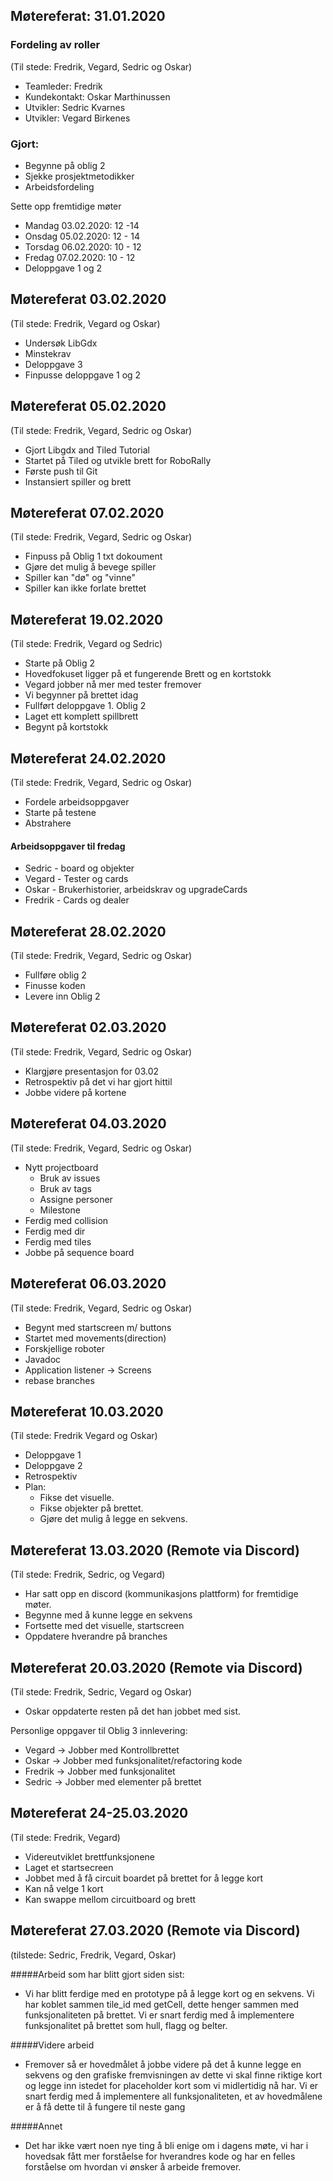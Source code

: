 ## Møtereferat: 31.01.2020

### Fordeling av roller
(Til stede: Fredrik, Vegard, Sedric og Oskar)

- Teamleder: Fredrik 
- Kundekontakt: Oskar Marthinussen
- Utvikler: Sedric Kvarnes
- Utvikler: Vegard Birkenes

### Gjort:
* Begynne på oblig 2
* Sjekke prosjektmetodikker
* Arbeidsfordeling 

Sette opp fremtidige møter 
* Mandag 03.02.2020: 12 -14
* Onsdag 05.02.2020: 12 - 14
* Torsdag 06.02.2020: 10 - 12
* Fredag 07.02.2020: 10 - 12
* Deloppgave 1 og 2

## Møtereferat 03.02.2020
(Til stede: Fredrik, Vegard og Oskar)

* Undersøk LibGdx
* Minstekrav
* Deloppgave 3
* Finpusse deloppgave 1 og 2


## Møtereferat 05.02.2020
(Til stede: Fredrik, Vegard, Sedric og Oskar)

* Gjort Libgdx and Tiled Tutorial
* Startet på Tiled og utvikle brett for RoboRally
* Første push til Git
* Instansiert spiller og brett

## Møtereferat 07.02.2020
(Til stede: Fredrik, Vegard, Sedric og Oskar)

* Finpuss på Oblig 1 txt dokoument
* Gjøre det mulig å bevege spiller
* Spiller kan "dø" og "vinne"
* Spiller kan ikke forlate brettet

## Møtereferat 19.02.2020
(Til stede: Fredrik, Vegard og Sedric)

* Starte på Oblig 2
* Hovedfokuset ligger på et fungerende Brett og en kortstokk
* Vegard jobber nå mer med tester fremover
* Vi begynner på brettet idag
* Fullført deloppgave 1. Oblig 2
* Laget ett komplett spillbrett 
* Begynt på kortstokk 

## Møtereferat 24.02.2020
(Til stede: Fredrik, Vegard, Sedric og Oskar)

* Fordele arbeidsoppgaver
* Starte på testene
* Abstrahere

#### Arbeidsoppgaver til fredag
* Sedric - board og objekter
* Vegard - Tester og cards
* Oskar - Brukerhistorier, arbeidskrav og upgradeCards
* Fredrik - Cards og dealer

## Møtereferat 28.02.2020
(Til stede: Fredrik, Vegard, Sedric og Oskar)

* Fullføre oblig 2
* Finusse koden
* Levere inn Oblig 2


## Møtereferat 02.03.2020
(Til stede: Fredrik, Vegard, Sedric og Oskar)

* Klargjøre presentasjon for 03.02
* Retrospektiv på det vi har gjort hittil
* Jobbe videre på kortene

## Møtereferat 04.03.2020
(Til stede: Fredrik, Vegard, Sedric og Oskar)

* Nytt projectboard
    * Bruk av issues
    * Bruk av tags
    * Assigne personer
    * Milestone
* Ferdig med collision
* Ferdig med dir
* Ferdig med tiles
* Jobbe på sequence board

## Møtereferat 06.03.2020
(Til stede: Fredrik, Vegard, Sedric og Oskar)

* Begynt med startscreen m/ buttons
* Startet med movements(direction)
* Forskjellige roboter
* Javadoc
* Application listener -> Screens
* rebase branches

## Møtereferat 10.03.2020
(Til stede: Fredrik Vegard og Oskar)

* Deloppgave 1
* Deloppgave 2
* Retrospektiv
* Plan:
    * Fikse det visuelle.
    * Fikse objekter på brettet.
    * Gjøre det mulig å legge en sekvens.
    
## Møtereferat 13.03.2020 (Remote via Discord)
(Til stede: Fredrik, Sedric, og Vegard)

* Har satt opp en discord (kommunikasjons plattform) for fremtidige møter.
* Begynne med å kunne legge en sekvens
* Fortsette med det visuelle, startscreen 
* Oppdatere hverandre på branches

## Møtereferat 20.03.2020 (Remote via Discord)
(Til stede: Fredrik, Sedric, Vegard og Oskar)

* Oskar oppdaterte resten på det han jobbet med sist.

Personlige oppgaver til Oblig 3 innlevering:
* Vegard    -> Jobber med Kontrollbrettet
* Oskar     -> Jobber med funksjonalitet/refactoring kode
* Fredrik   -> Jobber med funksjonalitet
* Sedric    -> Jobber med elementer på brettet

## Møtereferat 24-25.03.2020 
(Til stede: Fredrik, Vegard)

* Videreutviklet brettfunksjonene
* Laget et startsecreen
* Jobbet med å få circuit boardet på brettet for å legge kort
* Kan nå velge 1 kort
* Kan swappe mellom circuitboard og brett

## Møtereferat 27.03.2020 (Remote via Discord)
(tilstede: Sedric, Fredrik, Vegard, Oskar)

#####Arbeid som har blitt gjort siden sist:
* Vi har blitt ferdige med en prototype på å legge kort og en sekvens.
Vi har koblet sammen tile_id med getCell, dette henger sammen med funksjonaliteten på brettet.
Vi er snart ferdig med å implementere funksjonalitet på brettet som hull, flagg og belter.

#####Videre arbeid
* Fremover så er hovedmålet å jobbe videre på det å kunne legge en sekvens og den grafiske fremvisningen av dette
vi skal finne riktige kort og legge inn istedet for placeholder kort som vi midlertidig nå har.
Vi er snart ferdig med å implementere all funksjonaliteten, et av hovedmålene er å få dette til å fungere til neste gang

#####Annet
* Det har ikke vært noen nye ting å bli enige om i dagens møte, vi har i hovedsak fått mer forståelse 
    for hverandres kode  og har en felles forståelse om hvordan vi ønsker å arbeide fremover.

